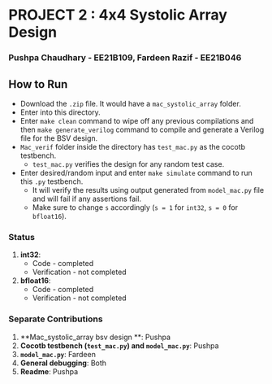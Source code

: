 # PROJECT 2 : 4x4 Systolic Array Design

### Pushpa Chaudhary - EE21B109, Fardeen Razif - EE21B046

## How to Run

* Download the `.zip` file. It would have a `mac_systolic_array` folder. 
* Enter into this directory.
* Enter `make clean` command to wipe off any previous compilations and then `make generate_verilog` command to compile and generate a Verilog file for the BSV design.
* `Mac_verif` folder inside the directory has `test_mac.py` as the cocotb testbench.
  * `test_mac.py` verifies the design for any random test case.
* Enter desired/random input and enter `make simulate` command to run this `.py` testbench.
  * It will verify the results using output generated from `model_mac.py` file and will fail if any assertions fail.
  * Make sure to change `s` accordingly (`s = 1` for `int32`, `s = 0` for `bfloat16`).

### Status
1. **int32**:
   * Code - completed
   * Verification - not completed
2. **bfloat16**:
   * Code - completed
   * Verification - not completed
  
### Separate Contributions

1. **Mac_systolic_array bsv design **: Pushpa  
2. **Cocotb testbench (`test_mac.py`) and `model_mac.py`**: Pushpa
3. **`model_mac.py`**: Fardeen
4. **General debugging**: Both  
5. **Readme**: Pushpa
